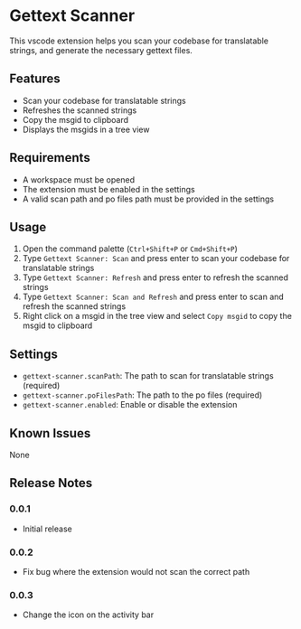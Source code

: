 # Gettext Scanner

This vscode extension helps you scan your codebase for translatable strings, and generate the necessary gettext files.

## Features

- Scan your codebase for translatable strings
- Refreshes the scanned strings
- Copy the msgid to clipboard
- Displays the msgids in a tree view

## Requirements

- A workspace must be opened
- The extension must be enabled in the settings
- A valid scan path and po files path must be provided in the settings

## Usage

1. Open the command palette (`Ctrl+Shift+P` or `Cmd+Shift+P`)
2. Type `Gettext Scanner: Scan` and press enter to scan your codebase for translatable strings
3. Type `Gettext Scanner: Refresh` and press enter to refresh the scanned strings
4. Type `Gettext Scanner: Scan and Refresh` and press enter to scan and refresh the scanned strings
5. Right click on a msgid in the tree view and select `Copy msgid` to copy the msgid to clipboard

## Settings

- `gettext-scanner.scanPath`: The path to scan for translatable strings (required)
- `gettext-scanner.poFilesPath`: The path to the po files (required)
- `gettext-scanner.enabled`: Enable or disable the extension

## Known Issues

None

## Release Notes

### 0.0.1

- Initial release

### 0.0.2

- Fix bug where the extension would not scan the correct path

### 0.0.3

- Change the icon on the activity bar
